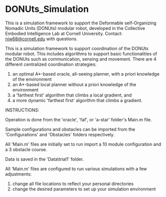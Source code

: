 # DONUts_Simulation
This is a simulation framework to support the Deformable self-Organizing Nomadic Units (DONUts) modular robot,
developed in the Collective Embodied Intelligence Lab at Cornell University. Contact: njw68@cornell.edu with
questions.

This is a simulation framework to support coordination of the DONUts modular robot.
This includes algorithms to support basic functionalities of the DONUts such as communication, sensing and movement.
There are 4 different centralized coordination strategies:
1) an optimal A*-based oracle, all-seeing planner, with a priori knowledge of the environment
2) an A*-based local planner without a priori knowledge of the environment
3) a 'farthest first' algorithm that climbs a local gradient, and
4) a more dynamic 'farthest first' algorithm that climbs a gradient.

INSTRUCTIONS:

Operation is done from the 'oracle', 'faf', or 'a-star' folder's Main.m file.

Sample configurations and obstacles can be imported from the 'Configurations' and 'Obstacles' folders respectively.

All 'Main.m' files are initially set to run import a 10 module configuration and a 3 obstacle course.

Data is saved in the 'Data\trial1' folder.

All 'Main.m' files are configured to run various simulations with a few adjustments:

1) change all file locations to reflect your personal directories
2) change the desired parameters to set up your simulation environment
